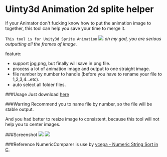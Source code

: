 # Uinty3d Animation 2d splite helper 
If your Animator don't fucking know how to put the animation image to together, this tool can help you save your time to merge it.

`This tool is for Unity3d Sprite Animation`
![](http://i.imgur.com/vqaRLiF.png)
*oh my god, you are serious outputting all the frames of image.*

feature:
* support jpg,png, but finally will save in png file.
* process a lot of animation image and output to one straight image.
* file number by number to handle (before you have to rename your file to 1,2,3,4...etc).
* auto select all folder files.

###Usage
Just download [here]()

###Warring
Recommend you to name file by number, so the file will be stable output.

And you had better to resize image to consistent, because this tool will not help you to center images.

###Screenshot
![](http://i.imgur.com/4Chti5S.png)
![](http://i.imgur.com/c28FHmx.png)

###Reference
NumericComparer is use by [vcepa - Numeric String Sort in C](https://www.codeproject.com/Articles/11016/Numeric-String-Sort-in-C).
